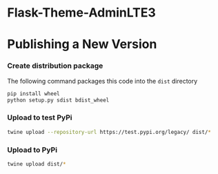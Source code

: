 # Flask-Theme-AdminLTE3

# Publishing a New Version

### Create distribution package

The following command packages this
code into the `dist` directory

```python
pip install wheel
python setup.py sdist bdist_wheel
```

### Upload to test PyPi

```bash
twine upload --repository-url https://test.pypi.org/legacy/ dist/*
```


### Upload to PyPi

```bash
twine upload dist/*
```